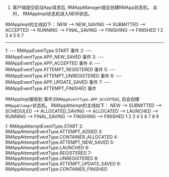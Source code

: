 1. 客户端提交启动App请求后, RMAppManager就会创建RMApp状态机， 此时， RMAppImpl状态机进入NEW状态。

RMAppImpl的主线如下：
NEW --> NEW_SAVING --> SUBMITTED --> ACCEPTED --> RUNNING -->  FINAL_SAVING --> FINISHING --> FINISHED
     1              2             3            4           5                 6             7

----------------------------------------------
  
1: --- RMAppEventType.START                事件
2: --- RMAppEventType.APP_NEW_SAVED        事件
3: --- RMAppEventType.APP_ACCEPTED         事件
4: --- RMAppEventType.ATTEMPT_REGISTERED   事件
5: --- RMAppEventType.ATTEMPT_UNREGISTERED 事件
6: --- RMAppEventType.APP_UPDATE_SAVED     事件
7: --- RMAppEventType.ATTEMPT_FINISHED     事件



RMAppImpl接收到 事件3(`RMAppEventType.APP_ACCEPTED`), 后会创建 `RMAppAttempt`状态机。
RMAppAttempt的主线如下： 
NEW --> SUBMITTED --> SCHEDULED --> ALLOCATED_SAVING --> ALLOCATED --> LAUNCHED --> RUNNING --> FINAL_SAVING --> FINISHING --> FINISHED
     1             2             3                    4             5            6           7                8             9
     
1: RMAppAttemptEventType.START
2: RMAppAttemptEventType.ATTEMPT_ADDED
3: RMAppAttemptEventType.CONTAINER_ALLOCATED
4: RMAppAttemptEventType.ATTEMPT_NEW_SAVED
5: RMAppAttemptEventType.LAUNCHED
6: RMAppAttemptEventType.REGISTERED
7: RMAppAttemptEventType.UNREGISTERED
8: RMAppAttemptEventType.ATTEMPT_UPDATE_SAVED
9: RMAppAttemptEventType.CONTAINER_FINISHED